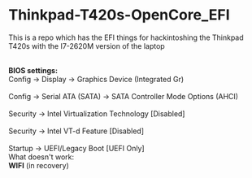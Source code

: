 # Thinkpad-T420s-OpenCore_EFI
This is a repo which has the EFI things for hackintoshing the Thinkpad T420s with the I7-2620M version of the laptop
<br>
  </br>

**BIOS settings:**
<br>
Config -> Display -> Graphics Device (Integrated Gr)
</br>
<br>
Config ->  Serial ATA (SATA) -> SATA Controller Mode Options (AHCI)
</br>
<br>
Security -> Intel Virtualization Technology [Disabled]
</br>
<br>
Security -> Intel VT-d Feature [Disabled]
</br>
<br>
Startup -> UEFI/Legacy Boot [UEFI Only]
</br>
What doesn't work:
<br>
**WIFI** (in recovery)
</br>
